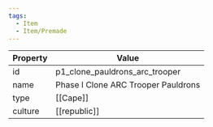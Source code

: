 ```yaml
---
tags:
  - Item
  - Item/Premade
---
```


| Property | Value                               |
| -------- | ----------------------------------- |
| id       | p1_clone_pauldrons_arc_trooper      |
| name     | Phase I Clone ARC Trooper Pauldrons |
| type     | [[Cape]]                            |
| culture  | [[republic]]               |


